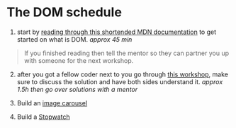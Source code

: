 # The DOM schedule


1) start by [reading through this shortended MDN documentation](https://competent-benz-7e8471.netlify.com/) to get started on what is DOM. *approx 45 min*
> If you finished reading then tell the mentor so they can partner you up with someone for the next workshop.

2) after you got a fellow coder next to you go through [this workshop](./dom-manipulation-challenge), make sure to discuss the solution and have both sides understand it. *approx 1.5h then go over solutions with a mentor*

3) Build an [image carousel](https://github.com/FACN7/master-reference/blob/master/coursebook/prerequisites/image-carousel.md#build-a-carousel)
4) Build a [Stopwatch](./stopwatch.md) 
